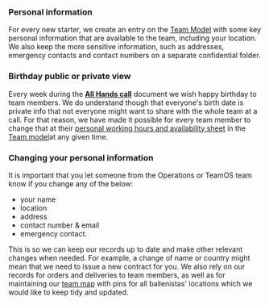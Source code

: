 ### Personal information
For every new starter, we create an entry on the [Team Model](https://docs.google.com/spreadsheets/d/1m1Ln8lfcMaUngbEsaQdbz1Dtts4e8HBj9XsMqBwTeXM/edit#gid=404458414) with some key personal information that are available to the team, including your location. We also keep the more sensitive information, such as addresses, emergency contacts and contact numbers on a separate confidential folder. 

### Birthday public or private view
Every week during the [**All Hands call**](https://github.com/balena-io/balena-io/wiki/All-hands-calls) document we wish happy birthday to team members. We do understand though that everyone's birth date is private info that not everyone might  want to share with the whole team at a call. For that reason, we have made it possible for every team member to change that at their [personal working hours and availability sheet](https://github.com/balena-io/balena-io/wiki/Working-hours-and-availability) in the [Team model](https://docs.google.com/spreadsheets/d/1m1Ln8lfcMaUngbEsaQdbz1Dtts4e8HBj9XsMqBwTeXM/edit?usp=sharing)at any given time.

### Changing your personal information
It is important that you let someone from the Operations or TeamOS team know if you change any of the below:
* your name
* location
* address
* contact number & email
* emergency contact.

This is so we can keep our records up to date and make other relevant changes when needed. For example, a change of name or country might mean that we need to issue a new contract for you. We also rely on our records for orders and deliveries to team members, as well as for maintaining our [team map](https://www.balena.io/team) with pins for all ballenistas' locations which we would like to keep tidy and updated.

